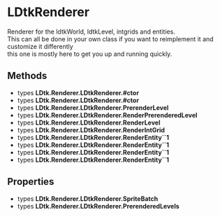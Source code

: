 # LDtkRenderer

  
Renderer for the ldtkWorld, ldtkLevel, intgrids and entities.  
This can all be done in your own class if you want to reimplement it and customize it differently  
this one is mostly here to get you up and running quickly.  


## Methods

- types **LDtk.Renderer.LDtkRenderer.#ctor**
- types **LDtk.Renderer.LDtkRenderer.#ctor**
- types **LDtk.Renderer.LDtkRenderer.PrerenderLevel**
- types **LDtk.Renderer.LDtkRenderer.RenderPrerenderedLevel**
- types **LDtk.Renderer.LDtkRenderer.RenderLevel**
- types **LDtk.Renderer.LDtkRenderer.RenderIntGrid**
- types **LDtk.Renderer.LDtkRenderer.RenderEntity``1**
- types **LDtk.Renderer.LDtkRenderer.RenderEntity``1**
- types **LDtk.Renderer.LDtkRenderer.RenderEntity``1**
- types **LDtk.Renderer.LDtkRenderer.RenderEntity``1**

## Properties

- types **LDtk.Renderer.LDtkRenderer.SpriteBatch**
- types **LDtk.Renderer.LDtkRenderer.PrerenderedLevels**

